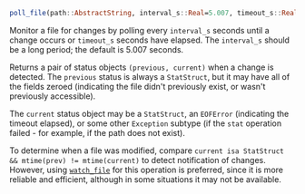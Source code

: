 
```julia
poll_file(path::AbstractString, interval_s::Real=5.007, timeout_s::Real=-1) -> (previous::StatStruct, current)
```
Monitor a file for changes by polling every `interval_s` seconds until a change occurs or `timeout_s` seconds have elapsed. The `interval_s` should be a long period; the default is 5.007 seconds.

Returns a pair of status objects `(previous, current)` when a change is detected. The `previous` status is always a `StatStruct`, but it may have all of the fields zeroed (indicating the file didn't previously exist, or wasn't previously accessible).

The `current` status object may be a `StatStruct`, an `EOFError` (indicating the timeout elapsed), or some other `Exception` subtype (if the `stat` operation failed - for example, if the path does not exist).

To determine when a file was modified, compare `current isa StatStruct && mtime(prev) != mtime(current)` to detect notification of changes. However, using [`watch_file`](https://docs.julialang.org/#FileWatching.watch_file) for this operation is preferred, since it is more reliable and efficient, although in some situations it may not be available.




